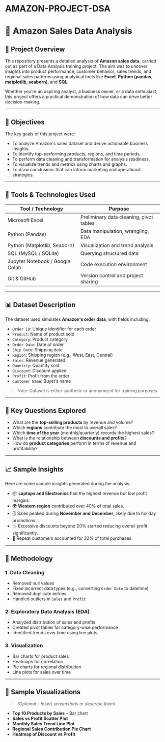 # AMAZON-PROJECT-DSA
# 🛒 Amazon Sales Data Analysis

## 📌 Project Overview

This repository presents a detailed analysis of **Amazon sales data**, carried out as part of a Data Analysis training project. The aim was to uncover insights into product performance, customer behavior, sales trends, and regional sales patterns using analytical tools like **Excel**, **Python (pandas, matplotlib, seaborn)**, and **SQL**.

Whether you're an aspiring analyst, a business owner, or a data enthusiast, this project offers a practical demonstration of how data can drive better decision-making.

---

## 🎯 Objectives

The key goals of this project were:

- To analyze Amazon's sales dataset and derive actionable business insights.
- To identify top-performing products, regions, and time periods.
- To perform data cleaning and transformation for analysis readiness.
- To visualize trends and metrics using charts and graphs.
- To draw conclusions that can inform marketing and operational strategies.

---

## 🧰 Tools & Technologies Used

| Tool / Technology   | Purpose                                      |
|---------------------|----------------------------------------------|
| Microsoft Excel     | Preliminary data cleaning, pivot tables      |
| Python (Pandas)     | Data manipulation, wrangling, EDA            |
| Python (Matplotlib, Seaborn) | Visualization and trend analysis    |
| SQL (MySQL / SQLite) | Querying structured data                    |
| Jupyter Notebook / Google Colab | Code execution environment        |
| Git & GitHub        | Version control and project sharing          |

---

## 📊 Dataset Description

The dataset used simulates **Amazon's order data**, with fields including:

- `Order ID`: Unique identifier for each order
- `Product`: Name of product sold
- `Category`: Product category
- `Order Date`: Date of order
- `Ship Date`: Shipping date
- `Region`: Shipping region (e.g., West, East, Central)
- `Sales`: Revenue generated
- `Quantity`: Quantity sold
- `Discount`: Discount applied
- `Profit`: Profit from the order
- `Customer Name`: Buyer’s name

> Note: Dataset is either synthetic or anonymized for training purposes.

---

## 🔎 Key Questions Explored

- What are the **top-selling products** by revenue and volume?
- Which **regions** contribute the most to overall sales?
- Which **time of the year** (monthly/quarterly) records the highest sales?
- What is the relationship between **discounts and profits**?
- How do **product categories** perform in terms of revenue and profitability?

---

## 📈 Sample Insights

Here are some sample insights generated during the analysis:

- 📦 **Laptops and Electronics** had the highest revenue but low profit margins.
- 🌍 **Western region** contributed over 40% of total sales.
- 🗓️ Sales peaked during **November and December**, likely due to holiday promotions.
- 📉 Excessive discounts beyond 20% started reducing overall profit significantly.
- 🔁 Repeat customers accounted for 32% of total purchases.

---

## 📐 Methodology

### 1. Data Cleaning
- Removed null values
- Fixed incorrect data types (e.g., converting `Order Date` to datetime)
- Removed duplicate entries
- Handled outliers in `Sales` and `Profit`

### 2. Exploratory Data Analysis (EDA)
- Analyzed distribution of sales and profits
- Created pivot tables for category-wise performance
- Identified trends over time using line plots

### 3. Visualization
- Bar charts for product sales
- Heatmaps for correlation
- Pie charts for regional distribution
- Line plots for sales over time

---

## 🧪 Sample Visualizations

> *(Optional – Insert screenshots or describe them)*

- **Top 10 Products by Sales** – Bar chart
- **Sales vs Profit Scatter Plot**
- **Monthly Sales Trend Line Plot**
- **Regional Sales Contribution Pie Chart**
- **Heatmap of Discount vs Profit**



